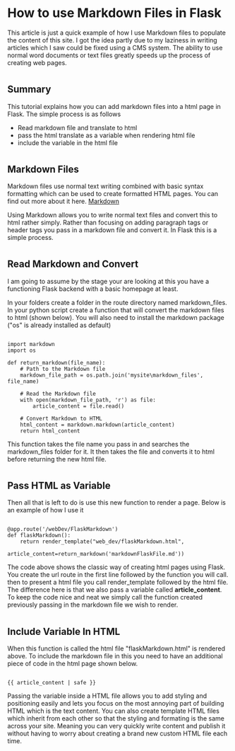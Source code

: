 How to use Markdown Files in Flask
=====================================

This article is just a quick example of how I use Markdown files to populate the content of this site. I got the idea partly due to my laziness in writing articles which I saw could be fixed using a CMS system. The ability to use normal word documents or text files greatly speeds up the process of creating web pages. 

<h1 id="summary"></h1>

## Summary
This tutorial explains how you can add markdown files into a html page in Flask.
The simple process is as follows

- Read markdown file and translate to html
- pass the html translate as a variable when rendering html file
- include the variable in the html file

<h1 id="markdownFiles"></h1>

## Markdown Files
Markdown files use normal text writing combined with basic syntax formatting which can be used to create formatted HTML pages. You can find out more about it here. [Markdown](https://www.markdownguide.org/getting-started/)

Using Markdown allows you to write normal text files and convert this to html rather simply. Rather than focusing on adding paragraph tags or header tags you pass in a markdown file and convert it. In Flask this is a simple process.

<h1 id="convertMd"></h1>

## Read Markdown and Convert
I am going to assume by the stage your are looking at this you have a functioning Flask backend with a basic homepage at least.

In your folders create a folder in the route directory named markdown_files. In your python script create a function that will convert the markdown files to html (shown below). You will also need to install the markdown package ("os" is already installed as default)

<pre><code class="language-python">
import markdown
import os

def return_markdown(file_name):
    # Path to the Markdown file
    markdown_file_path = os.path.join('mysite\markdown_files', file_name)
    
    # Read the Markdown file
    with open(markdown_file_path, 'r') as file:
        article_content = file.read()

    # Convert Markdown to HTML
    html_content = markdown.markdown(article_content)
    return html_content
</code></pre>

This function takes the file name you pass in and searches the markdown_files folder for it. It then takes the file and converts it to html before returning the new html file.

<h1 id="pass-variable"></h1>

## Pass HTML as Variable
Then all that is left to do is use this new function to render a page. Below is an example of how I use it 

<pre><code class="language-python">
@app.route('/webDev/FlaskMarkdown')
def flaskMarkdown():
    return render_template("web_dev/flaskMarkdown.html",
                           article_content=return_markdown('markdownFlaskFile.md'))
</code></pre>

The code above shows the classic way of creating html pages using Flask. You create the url route in the first line followed by the function you will call. then to present a html file you call render_template followed by the html file. The difference here is that we also pass a variable called **article_content**. To keep the code nice and neat we simply call the function created previously passing in the markdown file we wish to render.

<h1 id="include-variable"></h1>

## Include Variable In HTML
When this function is called the html file "flaskMarkdown.html" is rendered above. To include the markdown file in this you need to have an additional piece of code in the html page shown below.

<pre><code class="language-python">
{{ article_content | safe }}
</code></pre>

Passing the variable inside a HTML file allows you to add styling and positioning easily and lets you focus on the most annoying part of building HTML which is the text content. You can also create template HTML files which inherit from each other so that the styling and formating is the same across your site. Meaning you can very quickly write content and publish it without having to worry about creating a brand new custom HTML file each time.
